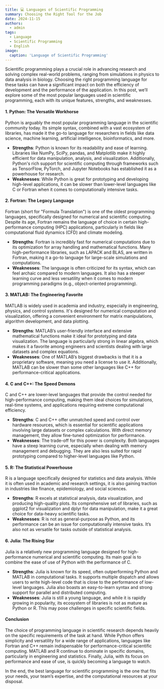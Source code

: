 ```yaml
---
title: 💻 Languages of Scientific Programming
summary: Choosing the Right Tool for the Job
date: 2024-11-15
authors:
  - admin
tags:
  - Language
  - Scientific Programming
  - English
image:
  caption: 'Language of Scientific Programming'
---
```


Scientific programming plays a crucial role in advancing research and solving complex real-world problems, ranging from simulations in physics to data analysis in biology. Choosing the right programming language for these tasks can have a significant impact on both the efficiency of development and the performance of the application. In this post, we’ll explore some of the most popular languages used in scientific programming, each with its unique features, strengths, and weaknesses.

#### 1. Python: The Versatile Workhorse
Python is arguably the most popular programming language in the scientific community today. Its simple syntax, combined with a vast ecosystem of libraries, has made it the go-to language for researchers in fields like data science, machine learning, artificial intelligence, bioinformatics, and more.

- **Strengths**: Python is known for its readability and ease of learning. Libraries like NumPy, SciPy, pandas, and Matplotlib make it highly efficient for data manipulation, analysis, and visualization. Additionally, Python's rich support for scientific computing through frameworks such as TensorFlow, PyTorch, and Jupyter Notebooks has established it as a powerhouse for research.
- **Weaknesses**: While Python is great for prototyping and developing high-level applications, it can be slower than lower-level languages like C or Fortran when it comes to computationally intensive tasks.

#### 2. Fortran: The Legacy Language

Fortran (short for "Formula Translation") is one of the oldest programming languages, specifically designed for numerical and scientific computing. Despite its age, Fortran remains the language of choice in certain high-performance computing (HPC) applications, particularly in fields like computational fluid dynamics (CFD) and climate modeling.

- **Strengths**: Fortran is incredibly fast for numerical computations due to its optimization for array handling and mathematical functions. Many high-performance libraries, such as LAPACK and BLAS, are written in Fortran, making it a go-to language for large-scale simulations and computations.
- **Weaknesses**: The language is often criticized for its syntax, which can feel archaic compared to modern languages. It also has a steeper learning curve and less versatility when it comes to modern programming paradigms (e.g., object-oriented programming).

#### 3. MATLAB: The Engineering Favorite

MATLAB is widely used in academia and industry, especially in engineering, physics, and control systems. It's designed for numerical computation and visualization, offering a convenient environment for matrix manipulations, algorithm development, and data plotting.

- **Strengths**: MATLAB’s user-friendly interface and extensive mathematical functions make it ideal for prototyping and data visualization. The language is particularly strong in linear algebra, which makes it a favorite among engineers and scientists dealing with large datasets and complex equations.
- **Weaknesses**: One of MATLAB’s biggest drawbacks is that it is a proprietary software, meaning you need a license to use it. Additionally, MATLAB can be slower than some other languages like C++ for performance-critical applications.

#### 4. C and C++: The Speed Demons
C and C++ are lower-level languages that provide the control needed for high-performance computing, making them ideal choices for simulations, real-time systems, and applications requiring extreme computational efficiency.

- **Strengths**: C and C++ offer unmatched speed and control over hardware resources, which is essential for scientific applications involving large datasets or complex calculations. With direct memory management, they allow fine-tuned optimization for performance.
- **Weaknesses**: The trade-off for this power is complexity. Both languages have a steep learning curve, especially when dealing with memory management and debugging. They are also less suited for rapid prototyping compared to higher-level languages like Python.

#### 5. R: The Statistical Powerhouse
R is a language specifically designed for statistics and data analysis. While it is often used in academic and research settings, it is also gaining traction in industries like finance, epidemiology, and social sciences.

- **Strengths**: R excels at statistical analysis, data visualization, and producing high-quality plots. Its comprehensive set of libraries, such as ggplot2 for visualization and dplyr for data manipulation, make it a great choice for data-heavy scientific tasks.
- **Weaknesses**: R is not as general-purpose as Python, and its performance can be an issue for computationally intensive tasks. It’s also not as versatile for tasks outside of statistical analysis.

#### 6. Julia: The Rising Star
Julia is a relatively new programming language designed for high-performance numerical and scientific computing. Its main goal is to combine the ease of use of Python with the performance of C.

- **Strengths**: Julia is known for its speed, often outperforming Python and MATLAB in computational tasks. It supports multiple dispatch and allows users to write high-level code that is close to the performance of low-level languages. Julia also boasts an easy-to-learn syntax and strong support for parallel and distributed computing.
- **Weaknesses**: Julia is still a young language, and while it is rapidly growing in popularity, its ecosystem of libraries is not as mature as Python or R. This may pose challenges in specific scientific fields.

#### Conclusion

The choice of programming language in scientific research depends heavily on the specific requirements of the task at hand. While Python offers simplicity and versatility for a wide range of applications, languages like Fortran and C++ remain indispensable for performance-critical scientific computing. MATLAB and R continue to dominate in specific domains, particularly in engineering and statistics. Finally, Julia, with its focus on performance and ease of use, is quickly becoming a language to watch.

In the end, the best language for scientific programming is the one that fits your needs, your team’s expertise, and the computational resources at your disposal.
